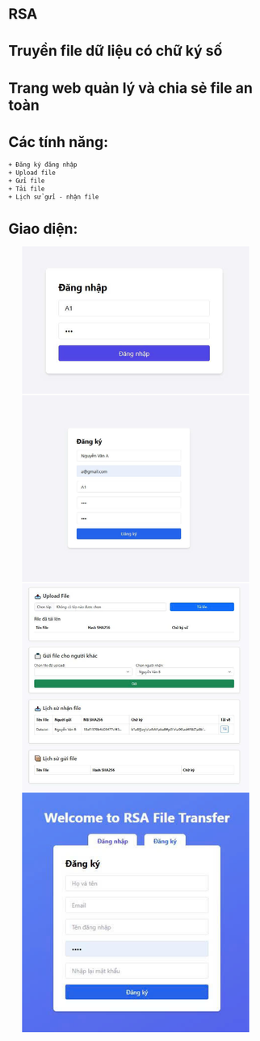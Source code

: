 # RSA
# Truyền file dữ liệu có chữ ký số
# Trang web quản lý và chia sẻ file an toàn
# Các tính năng:
    + Đăng ký đăng nhập
    + Upload file
    + Gửi file
    + Tải file
    + Lịch sử gửi - nhận file
# Giao diện:
<p align ="center">
  <img src="DangNhap.jpg"  width="450" />
  <img src="DangKy.jpg"  width="450" />
  <img src="System.jpg"  width="450" />
  <img src="Home.jpg"  width="450" />
</p>
